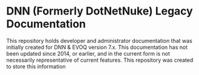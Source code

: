 # DNN (Formerly DotNetNuke) Legacy Documentation

This repository holds developer and administrator documentation that was initially created for DNN & EVOQ version 7.x.  This documentation has not been updated
since 2014, or earlier, and in the current form is not necessarily representative of current features.  This repository was created to store this information 


